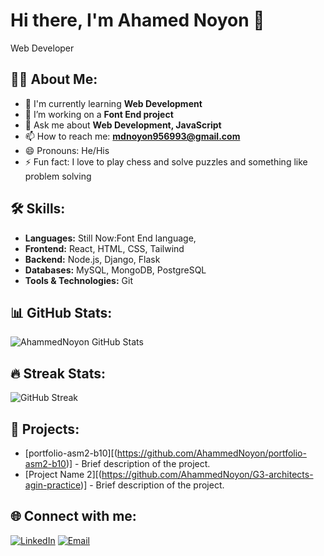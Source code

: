 # Hi there, I'm Ahamed Noyon 👋
Web Developer

## 👨‍💻 About Me:
- 🌱 I'm currently learning **Web Development**
- 🔭 I’m working on a **Font End project**
- 💬 Ask me about **Web Development, JavaScript**
- 📫 How to reach me: **mdnoyon956993@gmail.com**
- 😄 Pronouns: He/His
- ⚡ Fun fact: I love to play chess and solve puzzles and something like problem solving

## 🛠️ Skills:
- **Languages:** Still Now:Font End language,
- **Frontend:** React, HTML, CSS, Tailwind
- **Backend:** Node.js, Django, Flask
- **Databases:** MySQL, MongoDB, PostgreSQL
- **Tools & Technologies:** Git

## 📊 GitHub Stats:
![AhammedNoyon GitHub Stats](https://github-readme-stats.vercel.app/api?username=AhammedNoyon)

## 🔥 Streak Stats:
![GitHub Streak](https://streak-stats.demolab.com/?user=AhammedNoyon)

## 💼 Projects:
- [portfolio-asm2-b10][(https://github.com/AhammedNoyon/portfolio-asm2-b10)] - Brief description of the project.
- [Project Name 2][(https://github.com/AhammedNoyon/G3-architects-agin-practice)] - Brief description of the project.
## 🌐 Connect with me:
[![LinkedIn](https://img.shields.io/badge/LinkedIn-blue?logo=linkedin&logoColor=white)](https://www.linkedin.com/in/md-noyon-7961a3320)
[![Email](https://img.shields.io/badge/Email-red?logo=gmail&logoColor=white)](mailto:mdnoyon956993@gmail.com)
